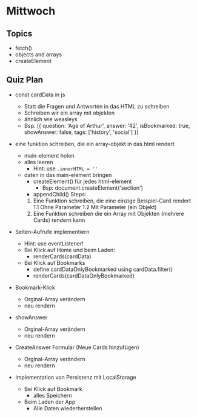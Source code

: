 # Mittwoch

## Topics

- fetch()
- objects and arrays
- createElement

## Quiz Plan

- const cardData in js
  - Statt die Fragen und Antworten in das HTML zu schreiben
  - Schreiben wir ein array mit objekten
  - ähnlich wie weasleys
  - Bsp.
  [{
    question: 'Age of Arthur',
    answer: '42',
    isBookmarked: true,
    showAnswer: false,
    tags: ['history', 'social']
  }]

- eine funktion schreiben, die ein array-objekt in das html rendert
  - main-element holen
  - alles leeren
    - Hint: use `.innerHTML = ''`
  - daten in das main-element bringen
    - createElement() für jedes html-element
      - Bsp: document.createElement('section')
    - appendChild()
  Steps:
    1. Eine Funktion schreiben, die eine einzige Beispiel-Card rendert
    1.1 Ohne Parameter
    1.2 Mit Parameter (ein Objekt)
    2. Eine Funktion schreiben die ein Array mit Objekten (mehrere Cards) rendern kann

- Seiten-Aufrufe implementiern
  - Hint: use eventListener!
  - Bei Klick auf Home und beim Laden:
    - renderCards(cardData)
  - Bei Klick auf Bookmarks
    - define cardDataOnlyBookmarked using cardData.filter()
    - renderCards(cardDataOnlyBookmarked)

- Bookmark-Klick
  - Orginal-Array verändern
  - neu rendern

- showAnswer
  - Orginal-Array verändern
  - neu rendern

- CreateAnswer Formular (Neue Cards hinzufügen)
  - Orginal-Array verändern
  - neu rendern

- Implementation von Persistenz mit LocalStorage
  - Bei Klick auf Bookmark
    - alles Speichern
  - Beim Laden der App
    - Alle Daten wiederherstellen
